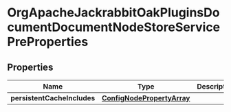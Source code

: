 

# OrgApacheJackrabbitOakPluginsDocumentDocumentNodeStoreServicePreProperties

## Properties

Name | Type | Description | Notes
------------ | ------------- | ------------- | -------------
**persistentCacheIncludes** | [**ConfigNodePropertyArray**](ConfigNodePropertyArray.md) |  |  [optional]




